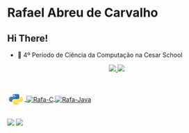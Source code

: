 # Rafael Abreu de Carvalho
## Hi There!
- 📙 4º Período de Ciência da Computação na Cesar School


<div align="center">
  <a href="https://github.com/RafaCarvalh0">
  <img height="230em" src="https://github-readme-stats.vercel.app/api?username=RafaCarvalh0&theme=dracula"/>
  <img height="230em" src="https://github-readme-stats.vercel.app/api/top-langs/?username=RafaCarvalh0&theme=dracula"/>
    
</div>
  
  ##
  
<div style="display: inline_block"><br> 
  <img align="center" alt="Rafa-Python" height="30" width="40" src="https://raw.githubusercontent.com/devicons/devicon/master/icons/python/python-original.svg">
  <img align="center" alt="Rafa-C" height="30" width="40" src="https://cdn.jsdelivr.net/gh/devicons/devicon/icons/c/c-original.svg" />
  <img align="center" alt="Rafa-Java" height="30" width="40" src="https://cdn.jsdelivr.net/gh/devicons/devicon/icons/java/java-original.svg" /> 
</div>

  ##

<div>
  <a href="https://www.instagram.com/_rafacarvalho__/" target="_blank"><img src="https://img.shields.io/badge/-Instagram-%23E4405F?style=for-the-badge&logo=instagram&logoColor=white" target="_blank"></a>
  <a href="mailto:rafacarvalho601@gmail.com"><img src="https://img.shields.io/badge/-Gmail-%23333?style=for-the-badge&logo=gmail&logoColor=white" target="_blank"></a>

<div>
